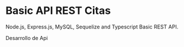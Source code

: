 # Basic API REST Citas

Node.js, Express.js, MySQL, Sequelize and Typescript Basic REST API.

Desarrollo de Api